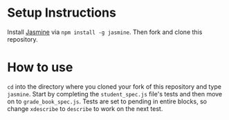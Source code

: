 # Setup Instructions

Install [Jasmine](http://jasmine.github.io/2.3/introduction.html) via `npm install -g jasmine`. Then fork and clone this repository.

# How to use

`cd` into the directory where you cloned your fork of this repository and type `jasmine`. Start by completing the `student_spec.js` file's tests and then move on to `grade_book_spec.js`. Tests are set to pending in entire blocks, so change `xdescribe` to `describe` to work on the next test.